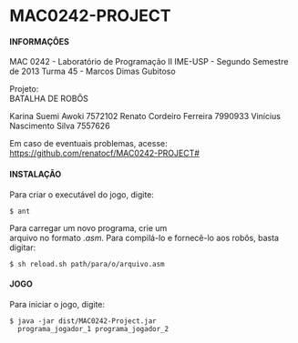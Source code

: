 MAC0242-PROJECT
===============

#### INFORMAÇÔES ####
                                            
MAC 0242  -  Laboratório  de  Programação II
IME-USP   -  Segundo   Semestre    de   2013
Turma 45  -  Marcos Dimas Gubitoso          
                                            
Projeto:                                    
BATALHA DE ROBÔS                            
                                            
Karina Suemi Awoki                   7572102 
Renato Cordeiro Ferreira             7990933 
Vinícius Nascimento Silva            7557626 
                                            
Em  caso  de  eventuais  problemas,  acesse:
https://github.com/renatocf/MAC0242-PROJECT#
                                            
                                            
#### INSTALAÇÃO ####
                                            
Para criar o executável do jogo, digite:    
                                            
    $ ant                                   
                                            
Para  carregar  um  novo  programa,  crie um  
arquivo no formato *.asm*. Para compilá-lo e
fornecê-lo aos robôs, basta digitar:        

    $ sh reload.sh path/para/o/arquivo.asm


#### JOGO ####
                                            
Para iniciar o jogo, digite:                
                                            
    $ java -jar dist/MAC0242-Project.jar    
      programa_jogador_1 programa_jogador_2 
